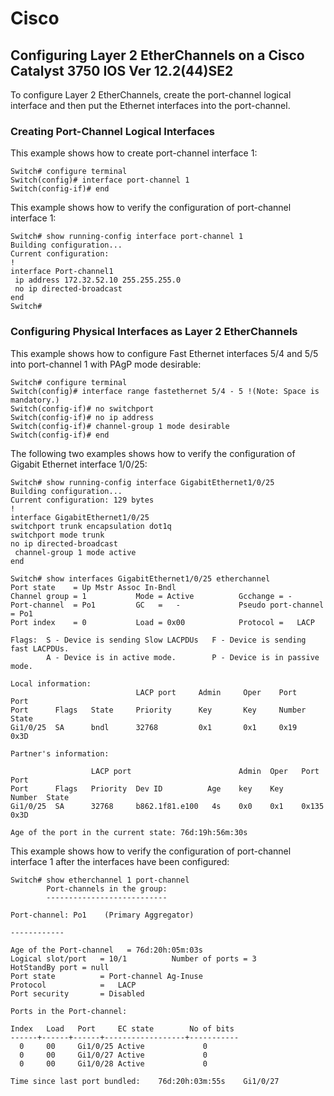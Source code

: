 # Cisco
## Configuring Layer 2 EtherChannels on a Cisco Catalyst 3750 IOS Ver 12.2(44)SE2
To configure Layer 2 EtherChannels, create the port-channel logical interface and then put the Ethernet
interfaces into the port-channel.
### Creating Port-Channel Logical Interfaces
This example shows how to create port-channel interface 1:
```
Switch# configure terminal
Switch(config)# interface port-channel 1
Switch(config-if)# end
```
This example shows how to verify the configuration of port-channel interface 1:
```
Switch# show running-config interface port-channel 1
Building configuration...
Current configuration:
!
interface Port-channel1
 ip address 172.32.52.10 255.255.255.0
 no ip directed-broadcast
end
Switch#
```
### Configuring Physical Interfaces as Layer 2 EtherChannels
This example shows how to configure Fast Ethernet interfaces 5/4 and 5/5 into port-channel 1 with PAgP
mode desirable:
```
Switch# configure terminal
Switch(config)# interface range fastethernet 5/4 - 5 !(Note: Space is mandatory.)
Switch(config-if)# no switchport
Switch(config-if)# no ip address
Switch(config-if)# channel-group 1 mode desirable
Switch(config-if)# end
```

The following two examples shows how to verify the configuration of Gigabit Ethernet interface 1/0/25:
```
Switch# show running-config interface GigabitEthernet1/0/25
Building configuration...
Current configuration: 129 bytes
!
interface GigabitEthernet1/0/25
switchport trunk encapsulation dot1q
switchport mode trunk
no ip directed-broadcast
 channel-group 1 mode active
end

Switch# show interfaces GigabitEthernet1/0/25 etherchannel
Port state    = Up Mstr Assoc In-Bndl 
Channel group = 1           Mode = Active          Gcchange = -
Port-channel  = Po1         GC   =   -             Pseudo port-channel = Po1
Port index    = 0           Load = 0x00            Protocol =   LACP

Flags:  S - Device is sending Slow LACPDUs   F - Device is sending fast LACPDUs.
        A - Device is in active mode.        P - Device is in passive mode.

Local information:
                            LACP port     Admin     Oper    Port        Port
Port      Flags   State     Priority      Key       Key     Number      State
Gi1/0/25  SA      bndl      32768         0x1       0x1     0x19        0x3D  

Partner's information:

                  LACP port                        Admin  Oper   Port    Port
Port      Flags   Priority  Dev ID          Age    key    Key    Number  State
Gi1/0/25  SA      32768     b862.1f81.e100   4s    0x0    0x1    0x135   0x3D  

Age of the port in the current state: 76d:19h:56m:30s
```
This example shows how to verify the configuration of port-channel interface 1 after the interfaces have
been configured:
```
Switch# show etherchannel 1 port-channel
		Port-channels in the group: 
		---------------------------

Port-channel: Po1    (Primary Aggregator)

------------

Age of the Port-channel   = 76d:20h:05m:03s
Logical slot/port   = 10/1          Number of ports = 3
HotStandBy port = null 
Port state          = Port-channel Ag-Inuse 
Protocol            =   LACP
Port security       = Disabled

Ports in the Port-channel: 

Index   Load   Port     EC state        No of bits
------+------+------+------------------+-----------
  0     00     Gi1/0/25 Active             0
  0     00     Gi1/0/27 Active             0
  0     00     Gi1/0/28 Active             0

Time since last port bundled:    76d:20h:03m:55s    Gi1/0/27
```
